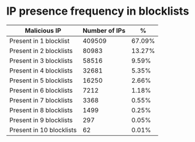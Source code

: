 # IP presence frequency in blocklists
| Malicious IP | Number of IPs | % |
|----|----|----|
| Present in 1 blocklist | 409509 | 67.09% |
| Present in 2 blocklists | 80983 | 13.27% |
| Present in 3 blocklists | 58516 | 9.59% |
| Present in 4 blocklists | 32681 | 5.35% |
| Present in 5 blocklists | 16250 | 2.66% |
| Present in 6 blocklists | 7212 | 1.18% |
| Present in 7 blocklists | 3368 | 0.55% |
| Present in 8 blocklists | 1499 | 0.25% |
| Present in 9 blocklists | 297 | 0.05% |
| Present in 10 blocklists | 62 | 0.01% |
